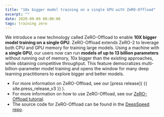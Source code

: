 ```yaml
---
title: "10x bigger model training on a single GPU with ZeRO-Offload"
excerpt: ""
date: 2020-09-09 00:00:00
tags: training zero
---
```


We introduce a new technology called ZeRO-Offload to enable **10X bigger model training on a single GPU**. ZeRO-Offload extends ZeRO-2 to leverage both CPU and GPU memory for training large models. Using a machine with **a single GPU**, our users now can run **models of up to 13 billion parameters** without running out of memory, 10x bigger than the existing approaches, while obtaining competitive throughput. This feature democratizes multi-billion-parameter model training and opens the window for many deep learning practitioners to explore bigger and better models.

* For more information on ZeRO-Offload, see our [press release]( {{ site.press_release_v3 }} ).
* For more information on how to use ZeRO-Offload, see our [ZeRO-Offload tutorial](https://www.deepspeed.ai/tutorials/zero-offload/).
* The source code for ZeRO-Offload can be found in the [DeepSpeed repo](https://github.com/microsoft/deepspeed).
